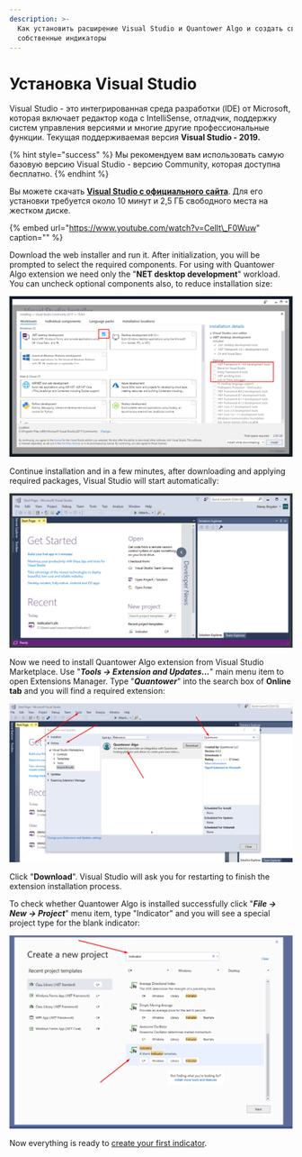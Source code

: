 ```yaml
---
description: >-
  Как установить расширение Visual Studio и Quantower Algo и создать свои
  собственные индикаторы
---
```


# Установка Visual Studio

Visual Studio - это интегрированная среда разработки \(IDE\) от Microsoft, которая включает редактор кода с IntelliSense, отладчик, поддержку систем управления версиями и многие другие профессиональные функции. Текущая поддерживаемая версия **Visual Studio - 2019.**

{% hint style="success" %}
Мы рекомендуем вам использовать самую базовую версию Visual Studio - версию Community, которая доступна бесплатно.
{% endhint %}

Вы можете скачать [**Visual Studio с официального сайта**](https://visualstudio.microsoft.com/ru/thank-you-downloading-visual-studio/?sku=Community&rel=16). Для его установки требуется около 10 минут и 2,5 ГБ свободного места на жестком диске.

{% embed url="https://www.youtube.com/watch?v=CelIt\_F0Wuw" caption="" %}

Download the web installer and run it. After initialization, you will be prompted to select the required components. For using with Quantower Algo extension we need only the "**NET desktop development**" workload. You can uncheck optional components also, to reduce installation size:

![Minimal required installation](../.gitbook/assets/screenshot_1dd.png)

Continue installation and in a few minutes, after downloading and applying required packages, Visual Studio will start automatically:

![Default view of Visual Studio 2019](../.gitbook/assets/default-view-of-visual-studio.png)

Now we need to install Quantower Algo extension from Visual Studio Marketplace. Use "_**Tools -&gt; Extension and Updates...**_" main menu item to open Extensions Manager. Type "_**Quantower**_" into the search box of **Online tab** and you will find a required extension:

![Extensions and Updates window](../.gitbook/assets/extensions-manager.png)

Click "**Download**". Visual Studio will ask you for restarting to finish the extension installation process.

To check whether Quantower Algo is installed successfully click "_**File -&gt; New -&gt; Project**_" menu item, type "Indicator" and you will see a special project type for the blank indicator:

![New project window](../.gitbook/assets/image%20%2854%29.png)

Now everything is ready to [create your first indicator](simple-indicator.md).

